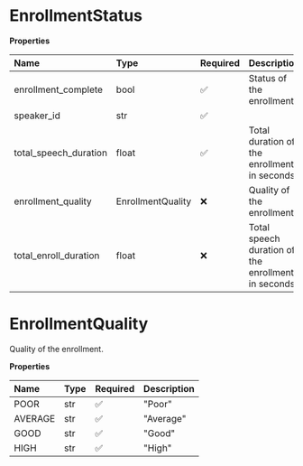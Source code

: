# EnrollmentStatus

**Properties**

| Name                  | Type              | Required | Description                                         |
| :-------------------- | :---------------- | :------- | :-------------------------------------------------- |
| enrollment_complete   | bool              | ✅       | Status of the enrollment.                           |
| speaker_id            | str               | ✅       |                                                     |
| total_speech_duration | float             | ✅       | Total duration of the enrollment in seconds.        |
| enrollment_quality    | EnrollmentQuality | ❌       | Quality of the enrollment.                          |
| total_enroll_duration | float             | ❌       | Total speech duration of the enrollment in seconds. |

# EnrollmentQuality

Quality of the enrollment.

**Properties**

| Name    | Type | Required | Description |
| :------ | :--- | :------- | :---------- |
| POOR    | str  | ✅       | "Poor"      |
| AVERAGE | str  | ✅       | "Average"   |
| GOOD    | str  | ✅       | "Good"      |
| HIGH    | str  | ✅       | "High"      |

<!-- This file was generated by liblab | https://liblab.com/ -->

